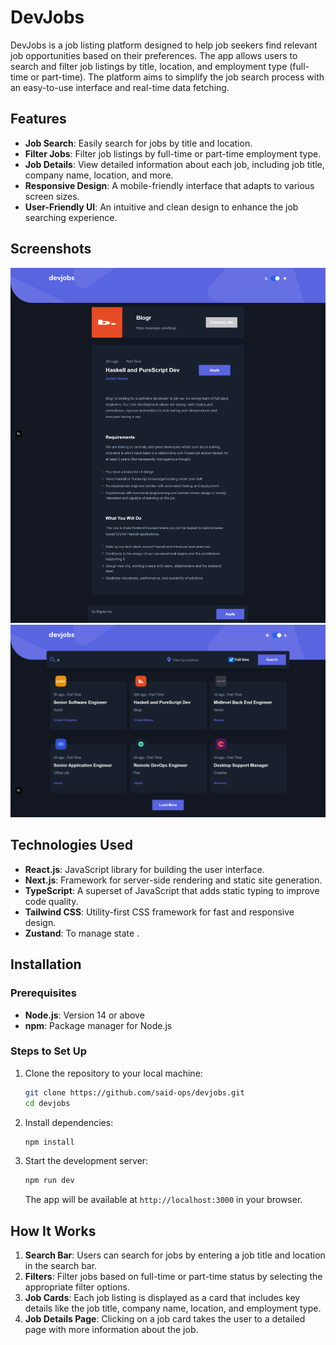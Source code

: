 # DevJobs

DevJobs is a job listing platform designed to help job seekers find relevant job opportunities based on their preferences. The app allows users to search and filter job listings by title, location, and employment type (full-time or part-time). The platform aims to simplify the job search process with an easy-to-use interface and real-time data fetching.

## Features

- **Job Search**: Easily search for jobs by title and location.
- **Filter Jobs**: Filter job listings by full-time or part-time employment type.
- **Job Details**: View detailed information about each job, including job title, company name, location, and more.
- **Responsive Design**: A mobile-friendly interface that adapts to various screen sizes.
- **User-Friendly UI**: An intuitive and clean design to enhance the job searching experience.

## Screenshots

![Screenshot 1](public/images/screenshot1.png)
![Screenshot 2](public/images/screenshot2.png)

## Technologies Used

- **React.js**: JavaScript library for building the user interface.
- **Next.js**: Framework for server-side rendering and static site generation.
- **TypeScript**: A superset of JavaScript that adds static typing to improve code quality.
- **Tailwind CSS**: Utility-first CSS framework for fast and responsive design.
- **Zustand**: To manage state .

## Installation

### Prerequisites

- **Node.js**: Version 14 or above
- **npm**: Package manager for Node.js

### Steps to Set Up

1. Clone the repository to your local machine:

    ```bash
    git clone https://github.com/said-ops/devjobs.git
    cd devjobs
    ```

2. Install dependencies:

    ```bash
    npm install
    ```

3. Start the development server:

    ```bash
    npm run dev
    ```

    The app will be available at `http://localhost:3000` in your browser.

## How It Works

1. **Search Bar**: Users can search for jobs by entering a job title and location in the search bar.
2. **Filters**: Filter jobs based on full-time or part-time status by selecting the appropriate filter options.
3. **Job Cards**: Each job listing is displayed as a card that includes key details like the job title, company name, location, and employment type.
4. **Job Details Page**: Clicking on a job card takes the user to a detailed page with more information about the job.



